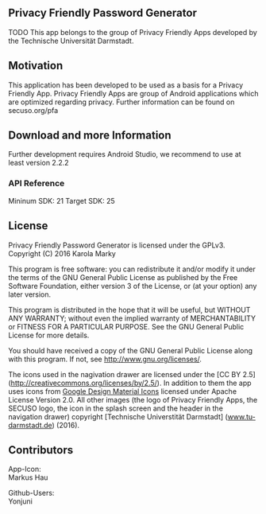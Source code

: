 ## Privacy Friendly Password Generator

TODO
This app belongs to the group of Privacy Friendly Apps developed by the Technische Universität Darmstadt. 

## Motivation

This application has been developed to be used as a basis for a Privacy Friendly App. Privacy Friendly Apps are group of Android applications which are optimized regarding privacy. Further information can be found on secuso.org/pfa

## Download and more Information

Further development requires Android Studio, we recommend to use at least version 2.2.2
 
### API Reference

Mininum SDK: 21
Target SDK: 25 

## License

Privacy Friendly Password Generator is licensed under the GPLv3.
Copyright (C) 2016  Karola Marky

This program is free software: you can redistribute it and/or modify
it under the terms of the GNU General Public License as published by
the Free Software Foundation, either version 3 of the License, or
(at your option) any later version.

This program is distributed in the hope that it will be useful,
but WITHOUT ANY WARRANTY; without even the implied warranty of
MERCHANTABILITY or FITNESS FOR A PARTICULAR PURPOSE.  See the
GNU General Public License for more details.

You should have received a copy of the GNU General Public License
along with this program. If not, see <http://www.gnu.org/licenses/>.

The icons used in the nagivation drawer are licensed under the [CC BY 2.5] (http://creativecommons.org/licenses/by/2.5/). In addition to them the app uses icons from [Google Design Material Icons](https://design.google.com/icons/index.html) licensed under Apache License Version 2.0. All other images (the logo of Privacy Friendly Apps, the SECUSO logo, the icon in the splash screen and the header in the navigation drawer) copyright [Technische Universtität Darmstadt] (www.tu-darmstadt.de) (2016).

## Contributors

App-Icon: <br />
Markus Hau<br />

Github-Users: <br />
Yonjuni





